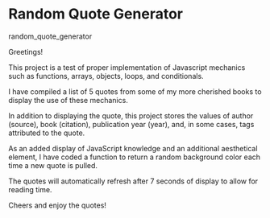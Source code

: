 # Random Quote Generator
 random_quote_generator

Greetings!

This project is a test of proper implementation of Javascript mechanics such as functions, arrays, objects, loops, and conditionals. 

I have compiled a list of 5 quotes from some of my more cherished books to display the use of these mechanics.

In addition to displaying the quote, this project stores the values of author (source), book (citation), publication year (year), and, in some cases, tags attributed to the quote.

As an added display of JavaScript knowledge and an additional aesthetical element, I have coded a function to return a random background color each time a new quote is pulled. 

The quotes will automatically refresh after 7 seconds of display to allow for reading time.

Cheers and enjoy the quotes!
